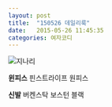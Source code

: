 ```yaml
---
layout: post
title:  "150526 데일리룩"
date:   2015-05-26 11:45:35
categories: 여자코디
---
```


![지나리](https://lh5.googleusercontent.com/-8cBbzyazB34/VWhnuORKq_I/AAAAAAAAACQ/XrTuvnuvdZQ/w351-h468-no/0526.jpg)

**윈피스** 핀스트라이프 원피스

**신발**  버켄스탁 보스턴 블랙

